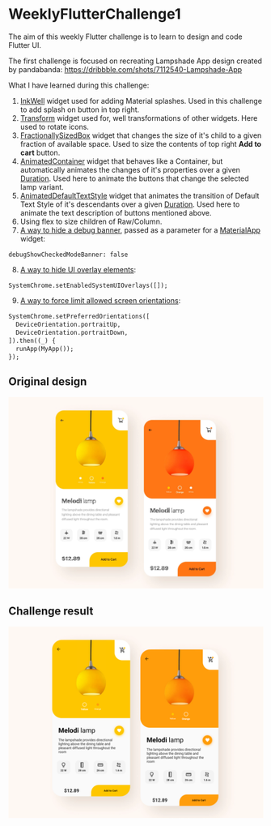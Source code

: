 # WeeklyFlutterChallenge1
The aim of this weekly Flutter challenge is to learn to design and code Flutter UI.

The first challenge is focused on recreating Lampshade App design created by pandabanda:
https://dribbble.com/shots/7112540-Lampshade-App

What I have learned during this challenge:
1. [InkWell](https://api.flutter.dev/flutter/material/InkWell-class.html) widget used for adding Material splashes. Used in this challenge to add splash on button in top right.
2. [Transform](https://api.flutter.dev/flutter/widgets/Transform-class.html) widget used for, well transformations of other widgets. Here used to rotate icons.
3. [FractionallySizedBox](https://api.flutter.dev/flutter/widgets/FractionallySizedBox-class.html) widget that changes the size of it's child to a given fraction of available space. Used to size the contents of top right **Add to cart** button.
4. [AnimatedContainer](https://api.flutter.dev/flutter/widgets/AnimatedContainer-class.html) widget that behaves like a Container, but automatically animates the changes of it's properties over a given [Duration](https://api.flutter.dev/flutter/dart-core/Duration-class.html). Used here to animate the buttons that change the selected lamp variant.
5. [AnimatedDefaultTextStyle](https://api.flutter.dev/flutter/widgets/AnimatedDefaultTextStyle-class.html) widget that animates the transition of Default Text Style of it's descendants over a given [Duration](https://api.flutter.dev/flutter/dart-core/Duration-class.html). Used here to animate the text description of buttons mentioned above.
6. Using flex to size children of Raw/Column. 
7. [A way to hide a debug banner](https://stackoverflow.com/questions/48893935/how-to-remove-debug-banner-in-flutter-on-android-emulator), passed as a parameter for a [MaterialApp](https://api.flutter.dev/flutter/material/MaterialApp-class.html) widget:
```
debugShowCheckedModeBanner: false
``` 
8. [A way to hide UI overlay elements](https://stackoverflow.com/questions/46640116/make-flutter-application-fullscreen):
```
SystemChrome.setEnabledSystemUIOverlays([]);
```
9. [A way to force limit allowed screen orientations](https://www.didierboelens.com/2018/04/hint-3-how-to-force-the-application-to-stick-to-portrait-mode/):
```
SystemChrome.setPreferredOrientations([
  DeviceOrientation.portraitUp,
  DeviceOrientation.portraitDown,
]).then((_) {
  runApp(MyApp());
});
```


## Original design
![Original Design](https://github.com/JKPK/WeeklyFlutterChallenge1/blob/master/original_design.png?raw=true)

## Challenge result
![Original Design](https://github.com/JKPK/WeeklyFlutterChallenge1/blob/master/challenge_result.png?raw=true)
